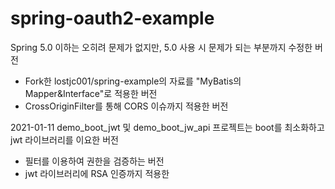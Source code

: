 # spring-oauth2-example

Spring 5.0 이하는 오히려 문제가 없지만, 5.0 사용 시 문제가 되는 부분까지 수정한 버전
* Fork한 lostjc001/spring-example의 자료를 "MyBatis의 Mapper&Interface"로 적용한 버전
* CrossOriginFilter를 통해 CORS 이슈까지 적용한 버전

2021-01-11
demo_boot_jwt 및 demo_boot_jw_api 프로젝트는 boot를 최소화하고 jwt 라이브러리를 이요한 버전
* 필터를 이용하여 권한을 검증하는 버전
* jwt 라이브러리에 RSA 인증까지 적용한 
